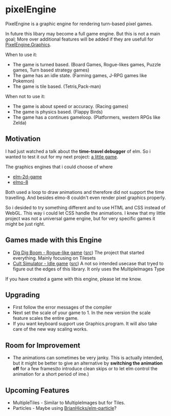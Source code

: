 # pixelEngine
PixelEngine is a graphic engine for rendering turn-based pixel games.

In future this libary may become a full game engine. But this is not a main goal; More over additional features will be added if they are usefull for [PixelEngine.Graphics](https://package.elm-lang.org/packages/Orasund/pixelengine/latest/PixelEngine-Graphics).

When to use it:

  * The game is turned based. (Board Games, Rogue-likes games, Puzzle games, Turn based strategy games)
  * The game has an idle state. (Farming games, J-RPG games like Pokemon)
  * The game is tile based. (Tetris,Pack-man)

When not to use it:

  * The game is about speed or accuracy. (Racing games)
  * The game is physics based. (Flappy Birds)
  * The game has a continues gameloop. (Platformers, western RPGs like Zelda)

## Motivation
I had just watched a talk about the **time-travel debugger** of elm. So i wanted to test it out for my next project: [a little game](https://orasund.itch.io/dig-dig-boom).

The graphics engines that i could choose of where
  * [elm-2d-game](https://package.elm-lang.org/packages/Zinggi/elm-2d-game/latest)
  * [elmo-8](https://package.elm-lang.org/packages/micktwomey/elmo-8/latest)

Both used a loop to draw animations and therefore did not support the time travelling. And besides elmo-8 couldn't even render pixel graphics properly.

So i desided to try something different and to use HTML and CSS instead of WebGL. This way i could let CSS handle the animations. I knew that my little project was not a universal game engine, but for very specific games it might be just right. 
## Games made with this Engine

  * [Dig Dig Boom - Rogue-like game](https://orasund.itch.io/dig-dig-boom) ([src](https://github.com/Orasund/pixelengine/tree/master/docs/DigDigBoom)) The project that started everything. Mainly focusing on Tilesets
  * [Cult Simulator - Idle game](https://orasund.github.io/pixelengine/CultSim/) ([src](https://github.com/Orasund/pixelengine/tree/master/docs/CultSim)) A not so intended usecase that tryed to figure out the edges of this library. It only uses the MultipleImages Type

If you have created a game with this engine, please let me know.

## Upgrading
  * First follow the error messages of the compiler
  * Next set the scale of your game to 1. In the new version the scale feature scales the entire game.
  * If you want keyboard support use Graphics.program. It will also take care of the new way scaling works.

## Room for Improvement
  * The animations can sometimes be very janky. This is actually intended, but it might be better to give an alternative by **switching the animation off** for a few frames(to introduce clean skips or to let elm control the animation for a short period of ime.) 

## Upcoming Features
  * MultipleTiles - Similar to MultipleImages but for Tiles.
  * Particles - Maybe using [BrianHicks/elm-particle](https://github.com/BrianHicks/elm-particle)?
